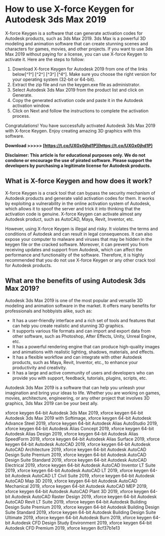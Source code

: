 # How to use X-force Keygen for Autodesk 3ds Max 2019
 
X-force Keygen is a software that can generate activation codes for Autodesk products, such as 3ds Max 2019. 3ds Max is a powerful 3D modeling and animation software that can create stunning scenes and characters for games, movies, and other projects. If you want to use 3ds Max 2019 without paying for a license, you can use X-force Keygen to activate it. Here are the steps to follow:
 
1. Download X-force Keygen for Autodesk 2019 from one of the links below[^1^] [^2^] [^3^] [^4^]. Make sure you choose the right version for your operating system (32-bit or 64-bit).
2. Extract the zip file and run the keygen.exe file as administrator.
3. Select Autodesk 3ds Max 2019 from the product list and click on Generate.
4. Copy the generated activation code and paste it in the Autodesk activation window.
5. Click on Next and follow the instructions to complete the activation process.

Congratulations! You have successfully activated Autodesk 3ds Max 2019 with X-force Keygen. Enjoy creating amazing 3D graphics with this software.
 
**Download >>>>> [https://t.co/UXGx0jhd1P](https://t.co/UXGx0jhd1P)**


 
**Disclaimer: This article is for educational purposes only. We do not condone or encourage the use of pirated software. Please support the developers by purchasing a legitimate license for Autodesk products.**
  
## What is X-force Keygen and how does it work?
 
X-force Keygen is a crack tool that can bypass the security mechanism of Autodesk products and generate valid activation codes for them. It works by exploiting a vulnerability in the online activation system of Autodesk, which allows it to spoof the server and trick it into thinking that the activation code is genuine. X-force Keygen can activate almost any Autodesk product, such as AutoCAD, Maya, Revit, Inventor, etc.
 
However, using X-force Keygen is illegal and risky. It violates the terms and conditions of Autodesk and can result in legal consequences. It can also expose your computer to malware and viruses that may be hidden in the keygen file or the cracked software. Moreover, it can prevent you from receiving updates and support from Autodesk, which can affect the performance and functionality of the software. Therefore, it is highly recommended that you do not use X-force Keygen or any other crack tool for Autodesk products.
  
## What are the benefits of using Autodesk 3ds Max 2019?
 
Autodesk 3ds Max 2019 is one of the most popular and versatile 3D modeling and animation software in the market. It offers many benefits for professionals and hobbyists alike, such as:

- It has a user-friendly interface and a rich set of tools and features that can help you create realistic and stunning 3D graphics.
- It supports various file formats and can import and export data from other software, such as Photoshop, After Effects, Unity, Unreal Engine, etc.
- It has a powerful rendering engine that can produce high-quality images and animations with realistic lighting, shadows, materials, and effects.
- It has a flexible workflow and can integrate with other Autodesk products, such as Maya, Revit, Inventor, etc., to enhance your productivity and creativity.
- It has a large and active community of users and developers who can provide you with support, feedback, tutorials, plugins, scripts, etc.

Autodesk 3ds Max 2019 is a software that can help you unleash your imagination and bring your ideas to life. Whether you are working on games, movies, architecture, engineering, or any other project that involves 3D graphics, 3ds Max 2019 can be your best ally.
 
xforce keygen 64-bit Autodesk 3ds Max 2019,  xforce keygen 64-bit Autodesk 3ds Max 2019 with Softimage,  xforce keygen 64-bit Autodesk Advance Steel 2019,  xforce keygen 64-bit Autodesk Alias AutoStudio 2019,  xforce keygen 64-bit Autodesk Alias Concept 2019,  xforce keygen 64-bit Autodesk Alias Design 2019,  xforce keygen 64-bit Autodesk Alias SpeedForm 2019,  xforce keygen 64-bit Autodesk Alias Surface 2019,  xforce keygen 64-bit Autodesk AutoCAD 2019,  xforce keygen 64-bit Autodesk AutoCAD Architecture 2019,  xforce keygen 64-bit Autodesk AutoCAD Design Suite Premium 2019,  xforce keygen 64-bit Autodesk AutoCAD Design Suite Standard 2019,  xforce keygen 64-bit Autodesk AutoCAD Electrical 2019,  xforce keygen 64-bit Autodesk AutoCAD Inventor LT Suite 2019,  xforce keygen 64-bit Autodesk AutoCAD LT 2019,  xforce keygen 64-bit Autodesk AutoCAD LT Civil Suite 2019,  xforce keygen 64-bit Autodesk AutoCAD Map 3D 2019,  xforce keygen 64-bit Autodesk AutoCAD Mechanical 2019,  xforce keygen 64-bit Autodesk AutoCAD MEP 2019,  xforce keygen 64-bit Autodesk AutoCAD Plant 3D 2019,  xforce keygen 64-bit Autodesk AutoCAD Raster Design 2019,  xforce keygen 64-bit Autodesk AutoCAD Revit LT Suite 2019,  xforce keygen 64-bit Autodesk Building Design Suite Premium 2019,  xforce keygen 64-bit Autodesk Building Design Suite Standard 2019,  xforce keygen 64-bit Autodesk Building Design Suite Ultimate 2019,  xforce keygen 64-bit Autodesk Burn 2019,  xforce keygen 64-bit Autodesk CFD Design Study Environment 2019,  xforce keygen 64-bit Autodesk CFD Premium 2019,  xforce keygen
 8cf37b1e13
 
